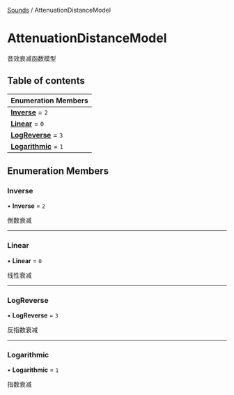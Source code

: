[Sounds](../groups/Core.Sounds.md) / AttenuationDistanceModel

# AttenuationDistanceModel <Badge type="tip" text="Enumeration" /> <Score text="AttenuationDistanceModel" />

音效衰减函数模型

## Table of contents

| Enumeration Members |
| :-----|
| **[Inverse](mw.AttenuationDistanceModel.md#inverse)** = ``2`` <br> |
| **[Linear](mw.AttenuationDistanceModel.md#linear)** = ``0`` <br> |
| **[LogReverse](mw.AttenuationDistanceModel.md#logreverse)** = ``3`` <br> |
| **[Logarithmic](mw.AttenuationDistanceModel.md#logarithmic)** = ``1`` <br> |

## Enumeration Members

### Inverse <Score text="Inverse" /> 

• **Inverse** = ``2``

倒数衰减

___

### Linear <Score text="Linear" /> 

• **Linear** = ``0``

线性衰减

___

### LogReverse <Score text="LogReverse" /> 

• **LogReverse** = ``3``

反指数衰减

___

### Logarithmic <Score text="Logarithmic" /> 

• **Logarithmic** = ``1``

指数衰减
